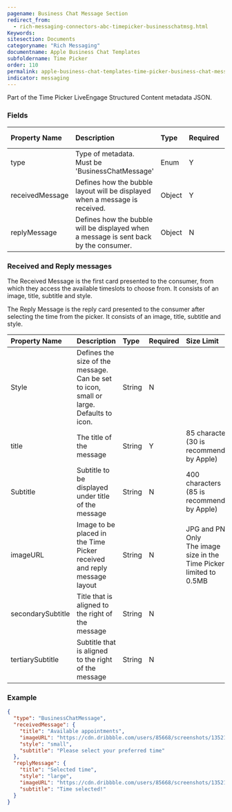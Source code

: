 ```yaml
---
pagename: Business Chat Message Section
redirect_from:
  - rich-messaging-connectors-abc-timepicker-businesschatmsg.html
Keywords:
sitesection: Documents
categoryname: "Rich Messaging"
documentname: Apple Business Chat Templates
subfoldername: Time Picker
order: 110
permalink: apple-business-chat-templates-time-picker-business-chat-message-section.html
indicator: messaging
---
```


Part of the Time Picker LiveEngage Structured Content metadata JSON.

### Fields

| Property Name | Description | Type | Required | Size Limit |
| :--- | :--- | :--- | :--- | :--- |
| type | Type of metadata. <br/> Must be 'BusinessChatMessage' | Enum | Y |  |
| receivedMessage | Defines how the bubble layout will be displayed when a message is received. | Object  | Y |  |
| replyMessage | Defines how the bubble will be displayed when a message is sent back by the consumer. | Object | N |  |


### Received and Reply messages

The Received Message is the first card presented to the consumer, from which they access the available timeslots to choose from. It consists of an image, title, subtitle and style.

The Reply Message is the reply card presented to the consumer after selecting the time from the picker. It consists of an image, title, subtitle and style.

| Property Name | Description | Type | Required | Size Limit |
| :--- | :--- | :--- | :--- | :--- |
| Style | Defines the size of the message. <br/>Can be set to icon, small or large. <br/>Defaults to icon. | String | N |  |
| title | The title of the message | String | Y | 85 characters (30 is recommended by Apple) |
| Subtitle | Subtitle to be displayed under title of the message | String | N | 400 characters (85 is recommended by Apple) |
| imageURL | Image to be placed in the Time Picker received and reply message layout | String | N | JPG and PNG Only <br/>The image size in the Time Picker is limited to 0.5MB |
| secondarySubtitle | Title that is aligned to the right of the message | String | N |  |
| tertiarySubtitle | Subtitle that is aligned to the right of the message | String | N |  |


### Example

```json
{
  "type": "BusinessChatMessage",
  "receivedMessage": {
    "title": "Available appointments",
    "imageURL": "https://cdn.dribbble.com/users/85668/screenshots/1352116/dribblble_mock_1x.jpg",
    "style": "small",
    "subtitle": "Please select your preferred time"
  },
  "replyMessage": {
    "title": "Selected time",
    "style": "large",
    "imageURL": "https://cdn.dribbble.com/users/85668/screenshots/1352116/dribblble_mock_1x.jpg",
    "subtitle": "Time selected!"
  }
}
```
